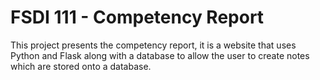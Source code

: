 # FSDI 111 - Competency Report
This project presents the competency report, it is a website that uses Python and Flask along with a database to allow the user to create notes which are stored onto a database.
